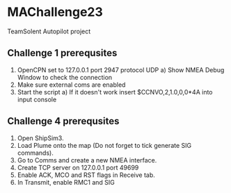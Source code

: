 # MAChallenge23
TeamSolent Autopilot project

## Challenge 1 prerequsites
1. OpenCPN set to 127.0.0.1 port 2947 protocol UDP
    a) Show NMEA Debug Window to check the connection
2. Make sure external coms are enabled
3. Start the script
    a) If it doesn't work insert $CCNVO,2,1.0,0,0*4A into input console

## Challenge 4 prerequsites
1. Open ShipSim3.
2. Load Plume onto the map (Do not forget to tick generate SIG commands).
3. Go to Comms and create a new NMEA interface.
4. Create TCP server on 127.0.0.1 port 49699
5. Enable ACK, MCO and RST flags in Receive tab.
6. In Transmit, enable RMC1 and SIG
